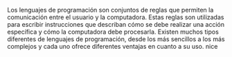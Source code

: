 Los lenguajes de programación son conjuntos de reglas que permiten la 
comunicación entre el usuario y la computadora. Estas reglas son utilizadas 
para escribir instrucciones que describan cómo se debe realizar una acción 
específica y cómo la computadora debe procesarla. Existen muchos tipos 
diferentes de lenguajes de programación, desde los más sencillos a los más 
complejos y cada uno ofrece diferentes ventajas en cuanto a su uso. nice